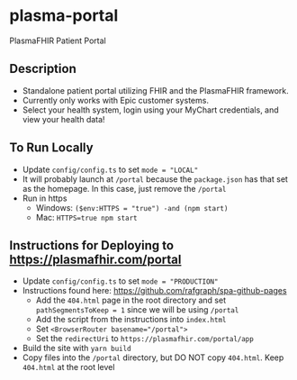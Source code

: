 # plasma-portal
PlasmaFHIR Patient Portal

## Description
- Standalone patient portal utilizing FHIR and the PlasmaFHIR framework. 
- Currently only works with Epic customer systems.
- Select your health system, login using your MyChart credentials, and view your health data!

## To Run Locally
- Update `config/config.ts` to set `mode = "LOCAL"`
- It will probably launch at `/portal` because the `package.json` has that set as the homepage. In this case, just remove the `/portal`
- Run in https
  - Windows: `($env:HTTPS = "true") -and (npm start)`
  - Mac: `HTTPS=true npm start`

## Instructions for Deploying to https://plasmafhir.com/portal
- Update `config/config.ts` to set `mode = "PRODUCTION"`
- Instructions found here: https://github.com/rafgraph/spa-github-pages
  - Add the `404.html` page in the root directory and set `pathSegmentsToKeep = 1` since we will be using `/portal`
  - Add the script from the instructions into `index.html`
  - Set `<BrowserRouter basename="/portal">`
  - Set the `redirectUri` to `https://plasmafhir.com/portal/app`
- Build the site with `yarn build`
- Copy files into the `/portal` directory, but DO NOT copy `404.html`. Keep `404.html` at the root level